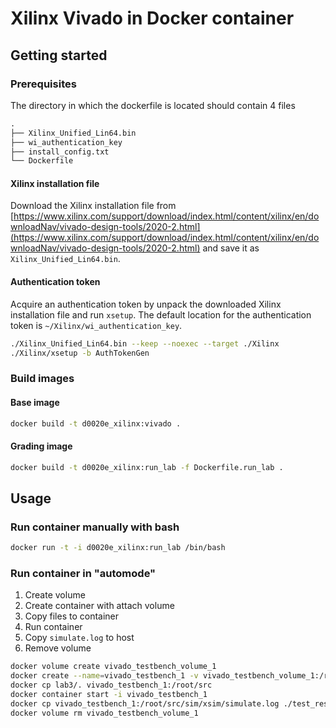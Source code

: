 # Xilinx Vivado in Docker container

## Getting started
### Prerequisites
The directory in which the dockerfile is located should contain 4 files
```txt
.
├── Xilinx_Unified_Lin64.bin
├── wi_authentication_key
├── install_config.txt
└── Dockerfile
```


#### Xilinx installation file
Download the Xilinx installation file from [https://www.xilinx.com/support/download/index.html/content/xilinx/en/downloadNav/vivado-design-tools/2020-2.html](https://www.xilinx.com/support/download/index.html/content/xilinx/en/downloadNav/vivado-design-tools/2020-2.html) and save it as `Xilinx_Unified_Lin64.bin`.

#### Authentication token
Acquire an authentication token by unpack the downloaded Xilinx installation file and run `xsetup`. The default location for the authentication token is `~/Xilinx/wi_authentication_key`.

```bash
./Xilinx_Unified_Lin64.bin --keep --noexec --target ./Xilinx
./Xilinx/xsetup -b AuthTokenGen
```

### Build images
#### Base image
```bash
docker build -t d0020e_xilinx:vivado .
```
#### Grading image
```bash
docker build -t d0020e_xilinx:run_lab -f Dockerfile.run_lab .
```

## Usage
### Run container manually with bash
```bash
docker run -t -i d0020e_xilinx:run_lab /bin/bash
```

### Run container in "automode"
1. Create volume
2. Create container with attach volume
3. Copy files to container
4. Run container
5. Copy `simulate.log` to host
6. Remove volume

```bash
docker volume create vivado_testbench_volume_1
docker create --name=vivado_testbench_1 -v vivado_testbench_volume_1:/root/src d0020e_xilinx:run_lab
docker cp lab3/. vivado_testbench_1:/root/src
docker container start -i vivado_testbench_1
docker cp vivado_testbench_1:/root/src/sim/xsim/simulate.log ./test_results/simulate.log
docker volume rm vivado_testbench_volume_1
```
